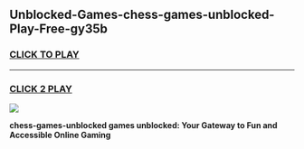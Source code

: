 
## Unblocked-Games-chess-games-unblocked-Play-Free-gy35b
<h3>
<a href="https://premium76.site?title=chess-games-unblocked&ref=21A">CLICK TO PLAY</a></h3>
<hr>

<h3>
<a href="https://premium76.site?title=chess-games-unblocked&ref=21A">CLICK 2 PLAY</a>
  
</h3>

<a href="https://premium76.site?title=chess-games-unblocked&ref=21A"><img src="https://clearcache.store/games.png"></a>


**chess-games-unblocked games unblocked: Your Gateway to Fun and Accessible Online Gaming**

